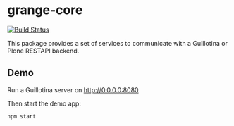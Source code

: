 # grange-core

[![Build Status](https://github.com/guillotinaweb/grange-core/workflows/CI/badge.svg)](https://github.com/guillotinaweb/grange-core/actions?query=workflow%3ACI)

This package provides a set of services to communicate with a Guillotina or Plone RESTAPI backend.

## Demo

Run a Guillotina server on http://0.0.0.0:8080

Then start the demo app:

```
npm start
```
